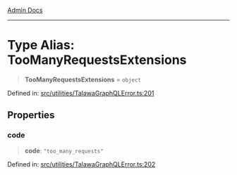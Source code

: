 [Admin Docs](/)

***

# Type Alias: TooManyRequestsExtensions

> **TooManyRequestsExtensions** = `object`

Defined in: [src/utilities/TalawaGraphQLError.ts:201](https://github.com/PalisadoesFoundation/talawa-api/blob/a4f57b3a64e82c74809b195eb7bde9c04b2a5e89/src/utilities/TalawaGraphQLError.ts#L201)

## Properties

### code

> **code**: `"too_many_requests"`

Defined in: [src/utilities/TalawaGraphQLError.ts:202](https://github.com/PalisadoesFoundation/talawa-api/blob/a4f57b3a64e82c74809b195eb7bde9c04b2a5e89/src/utilities/TalawaGraphQLError.ts#L202)
